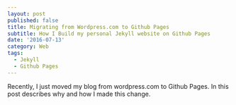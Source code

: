 ```yaml
---
layout: post
published: false
title: Migrating from Wordpress.com to Github Pages
subtitle: How I Build my personal Jekyll website on Github Pages
date: '2016-07-13'
category: Web
tags:
  - Jekyll
  - Github Pages
---
```

Recently, I just moved my blog from wordpress.com to Github Pages. In this post describes why and how I made this change.
